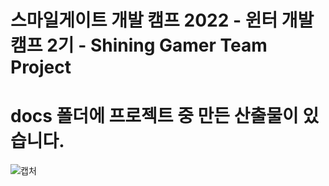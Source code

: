 # 스마일게이트 개발 캠프 2022 - 윈터 개발 캠프 2기 - Shining Gamer Team Project
# docs 폴더에 프로젝트 중 만든 산출물이 있습니다.

![캡처](https://github.com/Cho-ga-nom/For-the-King-Clone/assets/43463560/2a111c15-6eed-490e-a97e-01debf3768f6)
